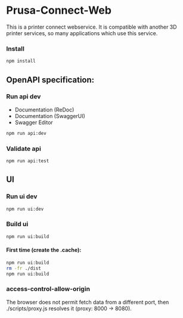 # Prusa-Connect-Web
This is a printer connect webservice. It is compatible with another 3D printer services, so many applications which use this service.

### Install
```bash
npm install
```

## OpenAPI specification:

### Run api dev
  - Documentation (ReDoc)
  - Documentation (SwaggerUI)
  - Swagger Editor
```bash
npm run api:dev
```

### Validate api
```bash
npm run api:test
```

## UI

### Run ui dev
```bash
npm run ui:dev
```

### Build ui
```bash
npm run ui:build
```

#### First time (create the .cache):
```bash
npm run ui:build
rm -fr ./dist
npm run ui:build
```

### access-control-allow-origin
The browser does not permit fetch data from a different port, then ./scripts/proxy.js resolves it (proxy: 8000 -> 8080). 
